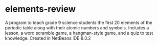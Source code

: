 # elements-review
A program to teach grade 9 science students the first 20 elements of the periodic table along with their atomic numbers and symbols.
Includes a lesson, a word scramble game, a hangman-style game, and a quiz to test knowledge.
Created in NetBeans IDE 8.0.2
